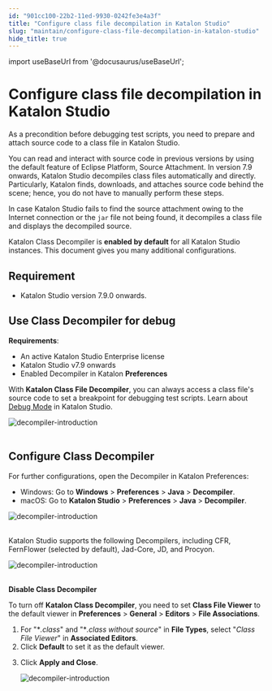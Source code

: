 ```yaml
---
id: "901cc100-22b2-11ed-9930-0242fe3e4a3f"
title: "Configure class file decompilation in Katalon Studio"
slug: "maintain/configure-class-file-decompilation-in-katalon-studio"
hide_title: true
---
```

import useBaseUrl from '@docusaurus/useBaseUrl';


# <a id="id" class="anchor_top_offset"/><a id="ariaid-title1" class="anchor_top_offset"/>Configure  class file decompilation in <span xmlns="http://www.w3.org/1999/xhtml" className="ph">Katalon Studio</span> 

<p xmlns="http://www.w3.org/1999/xhtml" className="p">As a precondition before debugging test scripts, you need to   prepare and attach source code to a class file in Katalon   Studio.</p> 
<p xmlns="http://www.w3.org/1999/xhtml" className="p">You can read and interact with source code in previous versions   by using the default feature of Eclipse Platform, Source   Attachment. In version 7.9 onwards, Katalon Studio decompiles class   files automatically and directly. Particularly, Katalon finds,   downloads, and attaches source code behind the scene; hence, you do   not have to manually perform these steps.</p> 
<p xmlns="http://www.w3.org/1999/xhtml" className="p">In case Katalon Studio fails to find the source attachment owing   to the Internet connection or the <code className="ph codeph">jar</code> file not being found,   it decompiles a class file and displays the decompiled source.</p> 
<p xmlns="http://www.w3.org/1999/xhtml" className="p">Katalon Class Decompiler is <strong className="ph b">enabled by default</strong>   for all Katalon Studio instances. This document gives you many   additional configurations.</p> 

## Requirement

<div xmlns="http://www.w3.org/1999/xhtml" className="p"><ul className="ul"><li className="li"><p className="p"><span className="ph">Katalon Studio</span> version 7.9.0 onwards.</p></li></ul></div>

## <a id="id_1" class="anchor_top_offset"/>Use Class Decompiler for debug

<p xmlns="http://www.w3.org/1999/xhtml" className="p"> <strong className="ph b">Requirements</strong>:</p> 
<ul xmlns="http://www.w3.org/1999/xhtml" className="ul"><li className="li">An active Katalon Studio Enterprise license</li><li className="li">Katalon Studio v7.9 onwards</li><li className="li">Enabled Decompiler in Katalon <strong className="ph b">Preferences</strong>   </li></ul> 
<p xmlns="http://www.w3.org/1999/xhtml" className="p">With <strong className="ph b">Katalon Class File Decompiler</strong>, you can always access a class file's source code to set a breakpoint for debugging test scripts. Learn about <a className="xref" href="/docs/create-tests/debug-a-test-case/debug-a-test-case-in-katalon-studio#id_8">Debug Mode</a> in Katalon Studio.</p> 
<p xmlns="http://www.w3.org/1999/xhtml" className="p"> <img className="image" src={useBaseUrl("https://github.com/katalon-studio/docs-images/raw/master/katalon-studio/docs/execute-a-test-case-or-a-test-suite/decompiler-introduction.png")} alt="decompiler-introduction" /><br /><br /> </p> 

## <a id="id_2" class="anchor_top_offset"/>Configure Class Decompiler

<p xmlns="http://www.w3.org/1999/xhtml" className="p">For further configurations, open the Decompiler in Katalon Preferences:</p> 
<ul xmlns="http://www.w3.org/1999/xhtml" className="ul"><li className="li">Windows: Go to <strong className="ph b">Windows</strong> &gt; <strong className="ph b">Preferences</strong> &gt; <strong className="ph b">Java</strong> &gt; <strong className="ph b">Decompiler</strong>.</li><li className="li">macOS: Go to <strong className="ph b">Katalon Studio</strong> &gt; <strong className="ph b">Preferences</strong> &gt; <strong className="ph b">Java</strong> &gt; <strong className="ph b">Decompiler</strong>.</li></ul> 
<p xmlns="http://www.w3.org/1999/xhtml" className="p"> <img className="image" src={useBaseUrl("https://github.com/katalon-studio/docs-images/raw/master/katalon-studio/docs/class-decompiler/decompiler.png")} alt="decompiler-introduction" /><br /><br /> </p> 
<p xmlns="http://www.w3.org/1999/xhtml" className="p">Katalon Studio supports the following Decompilers, including CFR, FernFlower (selected by default), Jad-Core, JD, and Procyon.</p> 
<p xmlns="http://www.w3.org/1999/xhtml" className="p"> <img className="image" src={useBaseUrl("https://github.com/katalon-studio/docs-images/raw/master/katalon-studio/docs/class-decompiler/decompilers.png")} alt="decompiler-introduction" /><br /><br /> </p> 
<p xmlns="http://www.w3.org/1999/xhtml" className="p"> <strong className="ph b">Disable Class Decompiler</strong> </p> 
<p xmlns="http://www.w3.org/1999/xhtml" className="p">To turn off <strong className="ph b">Katalon Class Decompiler</strong>, you need to set <strong className="ph b">Class File Viewer</strong> to the default viewer in <strong className="ph b">Preferences</strong> &gt; <strong className="ph b">General</strong> &gt; <strong className="ph b">Editors</strong> &gt; <strong className="ph b">File Associations</strong>.</p> 
<ol xmlns="http://www.w3.org/1999/xhtml" className="ol"><li className="li">For "*<em className="ph i">.class</em>" and "*<em className="ph i">.class without source</em>" in <strong className="ph b">File Types</strong>, select "<em className="ph i">Class File Viewer</em>" in <strong className="ph b">Associated Editors</strong>.</li><li className="li">Click <strong className="ph b">Default</strong> to set it as the default viewer.</li><li className="li">     <p className="p">Click <strong className="ph b">Apply and Close</strong>.</p>     <p className="p"> <img className="image" src={useBaseUrl("https://github.com/katalon-studio/docs-images/raw/master/katalon-studio/docs/class-decompiler/switch.png")} alt="decompiler-introduction" /><br /><br />     </p>   </li></ol> 
